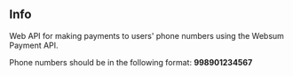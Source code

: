 ## Info
Web API for making payments to users' phone numbers using the Websum Payment API.

Phone numbers should be in the following format: **998901234567**
